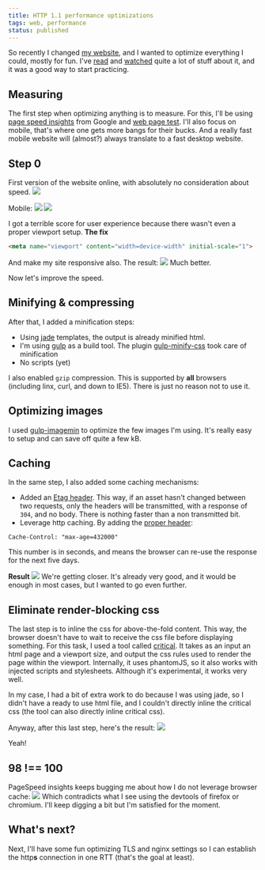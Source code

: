 ```yaml
---
title: HTTP 1.1 performance optimizations
tags: web, performance
status: published
---
```


So recently I changed [my website](//geekingfrog.com), and I wanted to optimize everything I could, mostly for fun. I've [read](http://chimera.labs.oreilly.com/books/1230000000545/index.html) and [watched](https://www.youtube.com/watch?v=FEs2jgZBaQA) quite a lot of stuff about it, and it was a good way to start practicing.

## Measuring
The first step when optimizing anything is to measure. For this, I'll be using [page speed insights](https://developers.google.com/speed/pagespeed/insights/) from Google and [web page test](http://www.webpagetest.org). I'll also focus on mobile, that's where one gets more bangs for their bucks. And a really fast mobile website will (almost?) always translate to a fast desktop website.

## Step 0
First version of the website online, with absolutely no consideration about speed.
![](/static/images/2014/11/pagespeedDesktop00.png)

Mobile:
![](/static/images/2014/11/pagespeedMobile00.png)
![](/static/images/2014/11/pagespeedMobile00-1.png)


I got a terrible score for user experience because there wasn't even a proper viewport setup.
**The fix**
```html
<meta name="viewport" content="width=device-width" initial-scale="1">
```
And make my site responsive also. The result:
![](/static/images/2014/11/pagespeedMobile01.png)
Much better.

Now let's improve the speed.

## Minifying & compressing
After that, I added a minification steps:

* Using [jade](http://jade-lang.com/) templates, the output is already minified html.
* I'm using [gulp](http://gulpjs.com/) as a build tool. The plugin [gulp-minify-css](https://www.npmjs.org/package/gulp-minify-css) took care of minification
* No scripts (yet)

I also enabled `gzip` compression. This is supported by **all** browsers (including linx, curl, and down to IE5). There is just no reason not to use it.

## Optimizing images
I used [gulp-imagemin](https://www.npmjs.org/package/gulp-imagemin) to optimize the few images I'm using. It's really easy to setup and can save off quite a few kB.

## Caching
In the same step, I also added some caching mechanisms:

* Added an [Etag header](https://developers.google.com/web/fundamentals/performance/optimizing-content-efficiency/http-caching#validating-cached-responses-with-etags). This way, if an asset hasn't changed between two requests, only the headers will be transmitted, with a response of `304`, and no body. There is nothing faster than a non transmitted bit.
* Leverage http caching. By adding the [proper header](https://developers.google.com/web/fundamentals/performance/optimizing-content-efficiency/http-caching#cache-control):
```
Cache-Control: "max-age=432000"
```
This number is in seconds, and means the browser can re-use the response for the next five days.

**Result**
![](/static/images/2014/11/pagespeedMobile02.png)
We're getting closer. It's already very good, and it would be enough in most cases, but I wanted to go even further.

## Eliminate render-blocking css
The last step is to inline the css for above-the-fold content. This way, the browser doesn't have to wait to receive the css file before displaying something.
For this task, I used a tool called [critical](https://github.com/addyosmani/critical). It takes as an input an html page and a viewport size, and output the css rules used to render the page within the viewport. Internally, it uses phantomJS, so it also works with injected scripts and stylesheets. Although it's experimental, it works very well.

In my case, I had a bit of extra work to do because I was using jade, so I didn't have a ready to use html file, and I couldn't directly inline the critical css (the tool can also directly inline critical css).

Anyway, after this last step, here's the result:
![](/static/images/2014/11/pagespeedMobile03.png)

Yeah!

## 98 !== 100
PageSpeed insights keeps bugging me about how I do not leverage browser cache:
![](/static/images/2014/11/pagespeedMobile03-1.png)
Which contradicts what I see using the devtools of firefox or chromium.
I'll keep digging a bit but I'm satisfied for the moment.

## What's next?
Next, I'll have some fun optimizing TLS and nginx settings so I can establish the http**s** connection in one RTT (that's the goal at least).